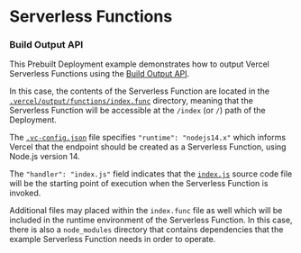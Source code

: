 # Serverless Functions

### Build Output API

This Prebuilt Deployment example demonstrates how to output Vercel Serverless Functions using the [Build Output API](https://vercel.com/docs/build-output-api/v3#vercel-primitives/serverless-functions).

In this case, the contents of the Serverless Function are located in the
[`.vercel/output/functions/index.func`](./.vercel/output/functions/index.func) directory,
meaning that the Serverless Function will be accessible at the `/index` (or `/`) path of the Deployment.

The [`.vc-config.json`](./.vercel/output/functions/index.func/.vc-config.json) file specifies `"runtime": "nodejs14.x"`
which informs Vercel that the endpoint should be created as a Serverless Function, using Node.js version 14.

The `"handler": "index.js"` field indicates that the [`index.js`](.vercel/output/functions/index.func/index.js)
source code file will be the starting point of execution when the Serverless Function is invoked.

Additional files may placed within the `index.func` file as well which will be included in the runtime environment
of the Serverless Function. In this case, there is also a `node_modules` directory
that contains dependencies that the example Serverless Function needs in order to operate.
